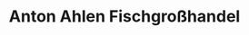 ---
title: "Anton Ahlen Fischgroßhandel"
url: /paderborn/anton-ahlen-fischgrosshandel/
shop: Fisch
---